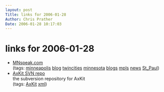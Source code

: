 ```yaml
---
layout: post
Title: links for 2006-01-28  
Author: Chris Prather
Date: 2006-01-28 10:17:03
---
```


# links for 2006-01-28
<ul class="delicious">
	<li>
		<div class="delicious-link"><a href="http://www.mnspeak.com/">MNspeak.com</a></div>
		<div class="delicious-tags">(tags: <a href="http://del.icio.us/perigrin/minneapolis">minneapolis</a> <a href="http://del.icio.us/perigrin/blog">blog</a> <a href="http://del.icio.us/perigrin/twincities">twincities</a> <a href="http://del.icio.us/perigrin/minnesota">minnesota</a> <a href="http://del.icio.us/perigrin/blogs">blogs</a> <a href="http://del.icio.us/perigrin/mpls">mpls</a> <a href="http://del.icio.us/perigrin/news">news</a> <a href="http://del.icio.us/perigrin/St_Paul">St_Paul</a>)</div>
	</li>
	<li>
		<div class="delicious-link"><a href="http://svn.apache.org/repos/asf/xml/axkit/">AxKit SVN repo</a></div>
		<div class="delicious-extended">the subversion repository for AxKit</div>
		<div class="delicious-tags">(tags: <a href="http://del.icio.us/perigrin/AxKit">AxKit</a> <a href="http://del.icio.us/perigrin/xml">xml</a>)</div>
	</li>
</ul>

